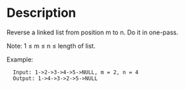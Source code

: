 # Description

Reverse a linked list from position m to n. Do it in one-pass.

Note: 1 ≤ m ≤ n ≤ length of list.

Example:
```
  Input: 1->2->3->4->5->NULL, m = 2, n = 4
  Output: 1->4->3->2->5->NULL
```
